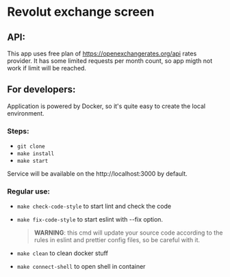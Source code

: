 # Revolut exchange screen

## API:
This app uses free plan of https://openexchangerates.org/api rates provider. It has some limited requests per month count, so app migth not work if limit will be reached.

## For developers:

Application is powered by Docker, so it's quite easy to create the local environment.

### Steps:

* `git clone`
* `make install`
* `make start`

Service will be available on the http://localhost:3000 by default.

### Regular use:

* `make check-code-style` to start lint and check the code
* `make fix-code-style` to start eslint with --fix option.

  > **WARNING**: this cmd will update your source code according to the rules in eslint and prettier config files, so be careful with it.

* `make clean` to clean docker stuff
* `make connect-shell` to open shell in container

